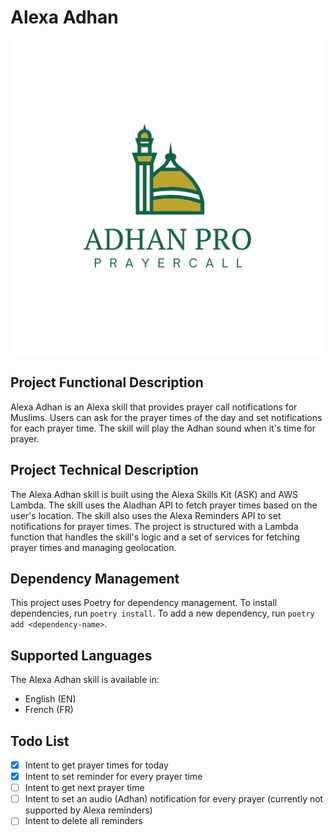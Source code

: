 # Alexa Adhan

<p align="center">
  <img src="skill-package/assets/en-US_largeIcon.png" alt="Alexa Adhan" width="512">
</p>

## Project Functional Description

Alexa Adhan is an Alexa skill that provides prayer call notifications for Muslims. Users can ask for the prayer times of the day and set notifications for each prayer time. The skill will play the Adhan sound when it's time for prayer.

## Project Technical Description

The Alexa Adhan skill is built using the Alexa Skills Kit (ASK) and AWS Lambda. The skill uses the Aladhan API to fetch prayer times based on the user's location. The skill also uses the Alexa Reminders API to set notifications for prayer times. The project is structured with a Lambda function that handles the skill's logic and a set of services for fetching prayer times and managing geolocation.

## Dependency Management

This project uses Poetry for dependency management. To install dependencies, run `poetry install`. To add a new dependency, run `poetry add <dependency-name>`.

## Supported Languages

The Alexa Adhan skill is available in:

- English (EN)
- French (FR)

## Todo List

- [x] Intent to get prayer times for today
- [x] Intent to set reminder for every prayer time
- [ ] Intent to get next prayer time
- [ ] Intent to set an audio (Adhan) notification for every prayer (currently not supported by Alexa reminders)
- [ ] Intent to delete all reminders

